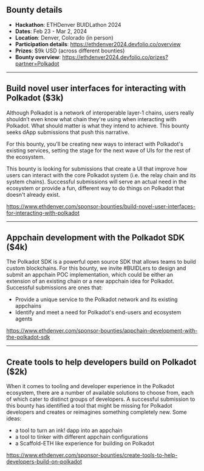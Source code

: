 ## Bounty details

* **Hackathon**: ETHDenver BUIDLathon 2024 
* **Dates**: Feb 23 - Mar 2, 2024
* **Location**: Denver, Colorado (in person)
* **Participation details**: https://ethdenver2024.devfolio.co/overview
* **Prizes**: $9k USD (across different bounties)
* **Bounty overview**: https://ethdenver2024.devfolio.co/prizes?partner=Polkadot

---

## Build novel user interfaces for interacting with Polkadot ($3k)

Although Polkadot is a network of interoperable layer-1 chains, users really shouldn’t even know what chain they're using when interacting with Polkadot. What should matter is what they intend to achieve. This bounty seeks dApp submissions that push this narrative.

For this bounty, you'll be creating new ways to interact with Polkadot's existing services, setting the stage for the next wave of UIs for the rest of the ecosystem.

This bounty is looking for submissions that create a UI that improve how users can interact with the core Polkadot system (i.e. the relay chain and its system chains). Successful submissions will serve an actual need in the ecosystem or provide a fun, different way to do things on Polkadot that doesn't already exist.

https://www.ethdenver.com/sponsor-bounties/build-novel-user-interfaces-for-interacting-with-polkadot 

---

## Appchain development with the Polkadot SDK ($4k)

The Polkadot SDK is a powerful open source SDK that allows teams to build custom blockchains. For this bounty, we invite #BUIDLers to design and submit an appchain POC implementation, which could be either an extension of an existing chain or a new appchain idea for Polkadot. Successful submissions are ones that:

- Provide a unique service to the Polkadot network and its existing appchains
- Identify and meet a need for Polkadot's end-users and ecosystem agents

https://www.ethdenver.com/sponsor-bounties/appchain-development-with-the-polkadot-sdk 

---

## Create tools to help developers build on Polkadot ($2k)

When it comes to tooling and developer experience in the Polkadot ecosystem, there are a number of available solutions to choose from, each of which cater to distinct groups of developers. A successful submission to this bounty has identified a tool that might be missing for Polkadot developers and creates or reimagines something completely new. Some ideas:

- a tool to turn an ink! dapp into an appchain
- a tool to tinker with different appchain configurations
- a Scaffold-ETH like experience for building on Polkadot

https://www.ethdenver.com/sponsor-bounties/create-tools-to-help-developers-build-on-polkadot 
